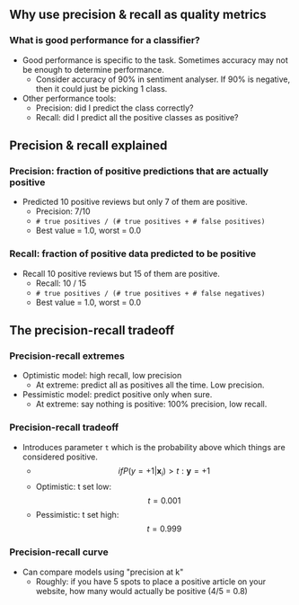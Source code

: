 ## Why use precision & recall as quality metrics

### What is good performance for a classifier?

* Good performance is specific to the task. Sometimes accuracy may not be enough to determine performance.
  * Consider accuracy of 90% in sentiment analyser. If 90% is negative, then it could just be picking 1 class.
* Other performance tools:
  * Precision: did I predict the class correctly?
  * Recall: did I predict all the positive classes as positive?

## Precision & recall explained

### Precision: fraction of positive predictions that are actually positive

* Predicted 10 positive reviews but only 7 of them are positive.
  * Precision: 7/10
  * ``# true positives / (# true positives + # false positives)``
  * Best value = 1.0, worst = 0.0

### Recall: fraction of positive data predicted to be positive

* Recall 10 positive reviews but 15 of them are positive.
  * Recall: 10 / 15
  * ``# true positives / (# true positives + # false negatives)``
  * Best value = 1.0, worst = 0.0

## The precision-recall tradeoff

### Precision-recall extremes

* Optimistic model: high recall, low precision
  * At extreme: predict all as positives all the time. Low precision.
* Pessimistic model: predict positive only when sure.
  * At extreme: say nothing is positive: 100% precision, low recall.

### Precision-recall tradeoff

* Introduces parameter ``t`` which is the probability above which things are considered positive.
  * $$ if P(y = +1 | \mathbf{x}_i) > t: \mathbf{y} = +1 $$
  * Optimistic: t set low: $$ t = 0.001 $$
  * Pessimistic: t set high: $$ t = 0.999 $$

### Precision-recall curve

* Can compare models using "precision at k"
    * Roughly: if you have 5 spots to place a positive article on your website, how many would actually be positive (4/5 = 0.8)
